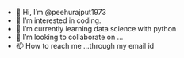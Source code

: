 - 👋 Hi, I’m @peehurajput1973
- 👀 I’m interested in coding.
- 🌱 I’m currently learning data science with python
- 💞️ I’m looking to collaborate on ...
- 📫 How to reach me ...through my email id

<!---
peehurajput1973/peehurajput1973 is a ✨ special ✨ repository because its `README.md` (this file) appears on your GitHub profile.
You can click the Preview link to take a look at your changes.
--->
